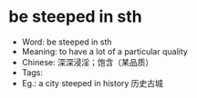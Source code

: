 # be steeped in sth

- Word: be steeped in sth
- Meaning: to have a lot of a particular quality
- Chinese: 深深浸淫；饱含（某品质）
- Tags: 
- Eg.: a city steeped in history 历史古城
